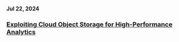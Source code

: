 ####  Jul 22, 2024
### [Exploiting Cloud Object Storage for High-Performance Analytics](/papers/umbra-anyblob)
